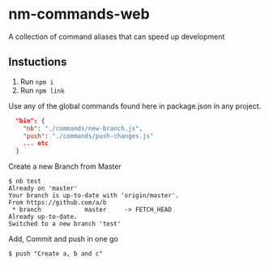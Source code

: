 # nm-commands-web
A collection of command aliases that can speed up development

## Instuctions

1. Run `npm i`
1. Run `npm link`

Use any of the global commands found here in package.json in any project.

```json
  "bin": {
    "nb": "./commands/new-branch.js",
    "push": "./commands/push-changes.js"
    ... etc
  }
```

Create a new Branch from Master

```
$ nb test
Already on 'master'
Your branch is up-to-date with 'origin/master'.
From https://github.com/a/b
 * branch            master     -> FETCH_HEAD
Already up-to-date.
Switched to a new branch 'test'
```

Add, Commit and push in one go

```
$ push "Create a, b and c"
```